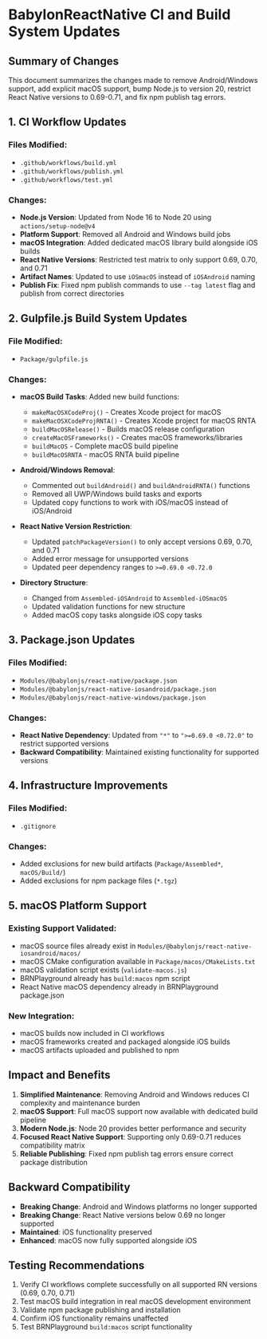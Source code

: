 # BabylonReactNative CI and Build System Updates

## Summary of Changes

This document summarizes the changes made to remove Android/Windows support, add explicit macOS support, bump Node.js to version 20, restrict React Native versions to 0.69-0.71, and fix npm publish tag errors.

## 1. CI Workflow Updates

### Files Modified:
- `.github/workflows/build.yml`
- `.github/workflows/publish.yml` 
- `.github/workflows/test.yml`

### Changes:
- **Node.js Version**: Updated from Node 16 to Node 20 using `actions/setup-node@v4`
- **Platform Support**: Removed all Android and Windows build jobs
- **macOS Integration**: Added dedicated macOS library build alongside iOS builds
- **React Native Versions**: Restricted test matrix to only support 0.69, 0.70, and 0.71
- **Artifact Names**: Updated to use `iOSmacOS` instead of `iOSAndroid` naming
- **Publish Fix**: Fixed npm publish commands to use `--tag latest` flag and publish from correct directories

## 2. Gulpfile.js Build System Updates

### File Modified:
- `Package/gulpfile.js`

### Changes:
- **macOS Build Tasks**: Added new build functions:
  - `makeMacOSXCodeProj()` - Creates Xcode project for macOS
  - `makeMacOSXCodeProjRNTA()` - Creates Xcode project for macOS RNTA
  - `buildMacOSRelease()` - Builds macOS release configuration
  - `createMacOSFrameworks()` - Creates macOS frameworks/libraries
  - `buildMacOS` - Complete macOS build pipeline
  - `buildMacOSRNTA` - macOS RNTA build pipeline

- **Android/Windows Removal**: 
  - Commented out `buildAndroid()` and `buildAndroidRNTA()` functions
  - Removed all UWP/Windows build tasks and exports
  - Updated copy functions to work with iOS/macOS instead of iOS/Android

- **React Native Version Restriction**:
  - Updated `patchPackageVersion()` to only accept versions 0.69, 0.70, and 0.71
  - Added error message for unsupported versions
  - Updated peer dependency ranges to `>=0.69.0 <0.72.0`

- **Directory Structure**: 
  - Changed from `Assembled-iOSAndroid` to `Assembled-iOSmacOS`
  - Updated validation functions for new structure
  - Added macOS copy tasks alongside iOS copy tasks

## 3. Package.json Updates

### Files Modified:
- `Modules/@babylonjs/react-native/package.json`
- `Modules/@babylonjs/react-native-iosandroid/package.json`
- `Modules/@babylonjs/react-native-windows/package.json`

### Changes:
- **React Native Dependency**: Updated from `"*"` to `">=0.69.0 <0.72.0"` to restrict supported versions
- **Backward Compatibility**: Maintained existing functionality for supported versions

## 4. Infrastructure Improvements

### Files Modified:
- `.gitignore`

### Changes:
- Added exclusions for new build artifacts (`Package/Assembled*`, `macOS/Build/`)
- Added exclusions for npm package files (`*.tgz`)

## 5. macOS Platform Support

### Existing Support Validated:
- macOS source files already exist in `Modules/@babylonjs/react-native-iosandroid/macos/`
- macOS CMake configuration available in `Package/macos/CMakeLists.txt`
- macOS validation script exists (`validate-macos.js`)
- BRNPlayground already has `build:macos` npm script
- React Native macOS dependency already in BRNPlayground package.json

### New Integration:
- macOS builds now included in CI workflows
- macOS frameworks created and packaged alongside iOS builds
- macOS artifacts uploaded and published to npm

## Impact and Benefits

1. **Simplified Maintenance**: Removing Android and Windows reduces CI complexity and maintenance burden
2. **macOS Support**: Full macOS support now available with dedicated build pipeline
3. **Modern Node.js**: Node 20 provides better performance and security
4. **Focused React Native Support**: Supporting only 0.69-0.71 reduces compatibility matrix
5. **Reliable Publishing**: Fixed npm publish tag errors ensure correct package distribution

## Backward Compatibility

- **Breaking Change**: Android and Windows platforms no longer supported
- **Breaking Change**: React Native versions below 0.69 no longer supported  
- **Maintained**: iOS functionality preserved
- **Enhanced**: macOS now fully supported alongside iOS

## Testing Recommendations

1. Verify CI workflows complete successfully on all supported RN versions (0.69, 0.70, 0.71)
2. Test macOS build integration in real macOS development environment
3. Validate npm package publishing and installation
4. Confirm iOS functionality remains unaffected
5. Test BRNPlayground `build:macos` script functionality